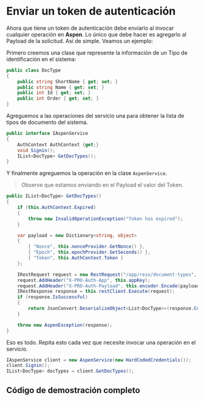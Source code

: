# Enviar un token de autenticación

Ahora que tiene un token de autenticación debe enviarlo al invocar cualquier operación en **Aspen**. Lo único que debe hacer es agregarlo al Payload de la solicitud. Así de simple.
Veamos un ejemplo:

Primero creemos una clase que represente la información de un Tipo de identificación en el sistema:

```csharp
public class DocType
{
    public string ShortName { get; set; }
    public string Name { get; set; }
    public int Id { get; set; }
    public int Order { get; set; }
}
```

Agreguemos a las operaciones del servicio una para obtener la lista de tipos de documento del sistema.

```csharp
public interface IAspenService
{
    AuthContext AuthContext {get;}
    void Signin();
    IList<DocType> GetDocTypes();
}
```

Y finalmente agreguemos la operación en la clase `AspenService`.
> Observe que estamos enviando en el Payload el valor del Token.

```csharp
public IList<DocType> GetDocTypes()
{
    if (this.AuthContext.Expired)
    {
        throw new InvalidOperationException("Token has expired");
    }

    var payload = new Dictionary<string, object>
    {
        { "Nonce", this.nonceProvider.GetNonce() },
        { "Epoch", this.epochProvider.GetSeconds() },
        { "Token", this.AuthContext.Token }
    };

    IRestRequest request = new RestRequest("/app/resx/document-types", Method.GET);
    request.AddHeader("X-PRO-Auth-App", this.appKey);
    request.AddHeader("X-PRO-Auth-Payload", this.encoder.Encode(payload, this.appSecret));
    IRestResponse response = this.restClient.Execute(request);
    if (response.IsSuccessful)
    {
        return JsonConvert.DeserializeObject<List<DocType>>(response.Content);
    }

    throw new AspenException(response);
}
```

Eso es todo. Repita esto cada vez que necesite invocar una operación en el servicio.

```csharp
IAspenService client = new AspenService(new HardCodedCredentials());
client.Signin();
IList<DocType> docTypes = client.GetDocTypes();
```

## Código de demostración completo

<script src="https://gist.github.com/RD-Processa/fea28b6d790fbb06461fa542af24d3b6.js"></script>